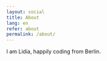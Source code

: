 ```yaml
---
layout: social
title: About
lang: en
refer: about
permalink: /about/
---
```


I am Lidia, happily coding from Berlin. 